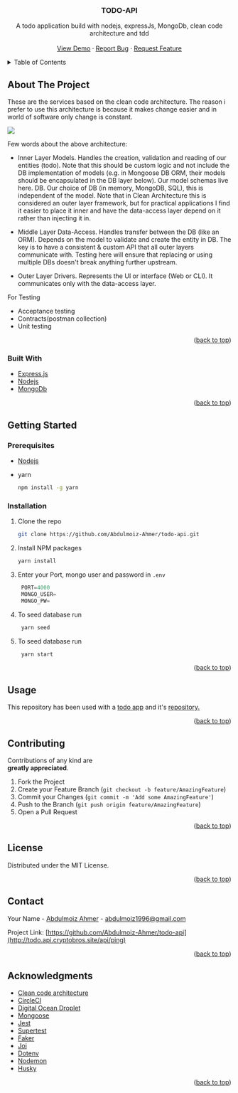 <div id="top"></div>

<!-- PROJECT LOGO -->
<br />

  <h3 align="center">TODO-API</h3>

  <p align="center">
    A todo application build with nodejs, expressJs, MongoDb, clean code architecture and tdd
    <br />
    <br />
    <a href="http://todo.api.cryptobros.site/api/ping">View Demo</a>
    ·
    <a href="https://github.com/Abdulmoiz-Ahmer/todo-api/issues">Report Bug</a>
    ·
    <a href="https://github.com/Abdulmoiz-Ahmer/todo-api/issues">Request Feature</a>
  </p>
</div>

<!-- TABLE OF CONTENTS -->
<details>
  <summary>Table of Contents</summary>
  <ol>
    <li>
      <a href="#about-the-project">About The Project</a>
      <ul>
        <li><a href="#built-with">Built With</a></li>
      </ul>
    </li>
    <li>
      <a href="#getting-started">Getting Started</a>
      <ul>
        <li><a href="#prerequisites">Prerequisites</a></li>
        <li><a href="#installation">Installation</a></li>
      </ul>
    </li>
    <li><a href="#usage">Usage</a></li>
    <li><a href="#contributing">Contributing</a></li>
    <li><a href="#license">License</a></li>
    <li><a href="#contact">Contact</a></li>
    <li><a href="#acknowledgments">Acknowledgments</a></li>
  </ol>
</details>

<!-- ABOUT THE PROJECT -->

## About The Project

These are the services based on the clean code architecture. The reason i prefer to use this architecture is because it makes change easier and in world of software only change is constant.

![](https://fullstackroyhome.files.wordpress.com/2019/03/cleanarchitecture.jpg)

Few words about the above architecture:

- Inner Layer
  Models. Handles the creation, validation and reading of our entities (todo). Note that this should be custom logic and not include the DB implementation of models (e.g. in Mongoose DB ORM, their models should be encapsulated in the DB layer below). Our model schemas live here.
  DB. Our choice of DB (in memory, MongoDB, SQL), this is independent of the model. Note that in Clean Architecture this is considered an outer layer framework, but for practical applications I find it easier to place it inner and have the data-access layer depend on it rather than injecting it in.

- Middle Layer
  Data-Access. Handles transfer between the DB (like an ORM). Depends on the model to validate and create the entity in DB. The key is to have a consistent & custom API that all outer layers communicate with. Testing here will ensure that replacing or using multiple DBs doesn't break anything further upstream.

- Outer Layer
  Drivers. Represents the UI or interface (Web or CLI). It communicates only with the data-access layer.

For Testing

- Acceptance testing
- Contracts(postman collection)
- Unit testing

<p align="right">(<a href="#top">back to top</a>)</p>

### Built With

- [Express.js](https://expressjs.com/)
- [Nodejs](https://nodejs.org/en/)
- [MongoDb](https://www.mongodb.com/)

<p align="right">(<a href="#top">back to top</a>)</p>

<!-- GETTING STARTED -->

## Getting Started

### Prerequisites

- [Nodejs](https://nodejs.org/en/download/)

- yarn
  ```sh
  npm install -g yarn
  ```

### Installation

1. Clone the repo
   ```sh
   git clone https://github.com/Abdulmoiz-Ahmer/todo-api.git
   ```
2. Install NPM packages
   ```sh
   yarn install
   ```
3. Enter your Port, mongo user and password in `.env`
   ```js
    PORT=4000
    MONGO_USER=
    MONGO_PW=
   ```
4. To seed database run
   ```js
    yarn seed
   ```
5. To seed database run
   ```js
    yarn start
   ```

<p align="right">(<a href="#top">back to top</a>)</p>

<!-- USAGE EXAMPLES -->

## Usage

This repository has been used with a [todo app](http://todo.ui.cryptobros.site/) and it's [repository.](https://github.com/Abdulmoiz-Ahmer/todo-ui)

<p align="right">(<a href="#top">back to top</a>)</p>

<!-- CONTRIBUTING -->

## Contributing

Contributions of any kind are  
**greatly appreciated**.

1. Fork the Project
2. Create your Feature Branch (`git checkout -b feature/AmazingFeature`)
3. Commit your Changes (`git commit -m 'Add some AmazingFeature'`)
4. Push to the Branch (`git push origin feature/AmazingFeature`)
5. Open a Pull Request

<p align="right">(<a href="#top">back to top</a>)</p>

<!-- LICENSE -->

## License

Distributed under the MIT License.

<p align="right">(<a href="#top">back to top</a>)</p>

<!-- CONTACT -->

## Contact

Your Name - [Abdulmoiz Ahmer]() - abdulmoiz1996@gmail.com

Project Link: [https://github.com/Abdulmoiz-Ahmer/todo-api](http://todo.api.cryptobros.site/api/ping)

<p align="right">(<a href="#top">back to top</a>)</p>

<!-- ACKNOWLEDGMENTS -->

## Acknowledgments

- [Clean code architecture](https://blog.cleancoder.com/uncle-bob/2012/08/13/the-clean-architecture.html)
- [CircleCI](https://circleci.com/)
- [Digital Ocean Droplet](https://www.digitalocean.com/)
- [Mongoose](https://mongoosejs.com/docs/)
- [Jest](https://www.npmjs.com/package/jest)
- [Supertest](https://www.npmjs.com/package/supertest)
- [Faker](https://www.npmjs.com/package/faker)
- [Joi](https://www.npmjs.com/package/joi)
- [Dotenv](https://www.npmjs.com/package/dotenv)
- [Nodemon](https://www.npmjs.com/package/nodemon)
- [Husky](https://www.npmjs.com/package/husky)

<p align="right">(<a href="#top">back to top</a>)</p>

<!-- MARKDOWN LINKS & IMAGES -->
<!-- https://www.markdownguide.org/basic-syntax/#reference-style-links -->

[contributors-shield]: https://img.shields.io/github/contributors/othneildrew/Best-README-Template.svg?style=for-the-badge
[contributors-url]: https://github.com/othneildrew/Best-README-Template/graphs/contributors
[forks-shield]: https://img.shields.io/github/forks/othneildrew/Best-README-Template.svg?style=for-the-badge
[forks-url]: https://github.com/othneildrew/Best-README-Template/network/members
[stars-shield]: https://img.shields.io/github/stars/othneildrew/Best-README-Template.svg?style=for-the-badge
[stars-url]: https://github.com/othneildrew/Best-README-Template/stargazers
[issues-shield]: https://img.shields.io/github/issues/othneildrew/Best-README-Template.svg?style=for-the-badge
[issues-url]: https://github.com/othneildrew/Best-README-Template/issues
[license-shield]: https://img.shields.io/github/license/othneildrew/Best-README-Template.svg?style=for-the-badge
[license-url]: https://github.com/othneildrew/Best-README-Template/blob/master/LICENSE.txt
[linkedin-shield]: https://img.shields.io/badge/-LinkedIn-black.svg?style=for-the-badge&logo=linkedin&colorB=555
[linkedin-url]: https://linkedin.com/in/othneildrew
[product-screenshot]: images/screenshot.png
